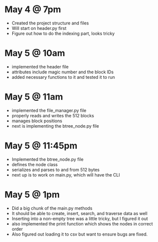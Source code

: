 # May 4 @ 7pm
- Created the project structure and files
- Will start on header.py first
- Figure out how to do the indexing part, looks tricky

# May 5 @ 10am
- implemented the header file
- attributes include magic number and the block IDs
- added necessary functions to it and tested it to run

# May 5 @ 11am
- implemented the file_manager.py file
- properly reads and writes the 512 blocks
- manages block positions
- next is implementing the btree_node.py file

# May 5 @ 11:45pm
- Implemented the btree_node.py file
- defines the node class
- serializes and parses to and from 512 bytes
- next up is to work on main.py, which will have the CLI

# May 5 @ 1pm
- Did a big chunk of the main.py methods
- It should be able to create, insert, search, and traverse data as well
- Inserting into a non-empty tree was a little tricky, but I figured it out
- also implemented the print function which shows the nodes in correct order
- Also figured out loading it to csv but want to ensure bugs are fixed.